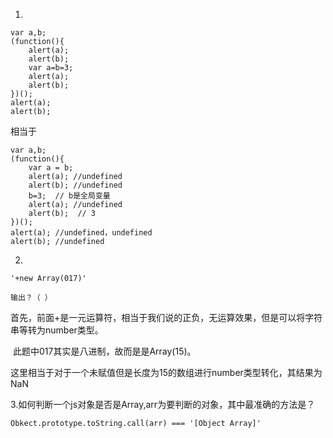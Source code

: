 1.

```
var a,b;
(function(){
    alert(a);
    alert(b);
    var a=b=3;
    alert(a);
    alert(b);
})();
alert(a);
alert(b);
```

相当于

```
var a,b;
(function(){
    var a = b;
    alert(a); //undefined
    alert(b); //undefined
    b=3;  // b是全局变量
    alert(a); //undefined
    alert(b);  // 3
})();
alert(a); //undefined，undefined
alert(b); //undefined
```

2.

`'+new Array(017)'`

`输出？（ ）`

首先，前面+是一元运算符，相当于我们说的正负，无运算效果，但是可以将字符串等转为number类型。  

 此题中017其实是八进制，故而是是Array\(15\)。  

这里相当于对于一个未赋值但是长度为15的数组进行number类型转化，其结果为NaN

3.如何判断一个js对象是否是Array,arr为要判断的对象，其中最准确的方法是？

```
Obkect.prototype.toString.call(arr) === '[Object Array]'
```



